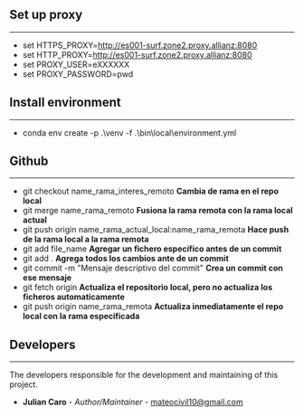 ## Set up proxy
--------------------
* set HTTPS_PROXY=http://es001-surf.zone2.proxy.allianz:8080
* set HTTP_PROXY=http://es001-surf.zone2.proxy.allianz:8080
* set PROXY_USER=eXXXXXX
* set PROXY_PASSWORD=pwd

## Install environment
----------------------
* conda env create -p .\venv -f .\bin\local\environment.yml

## Github
----------------------
* git checkout name_rama_interes_remoto **Cambia de rama en el repo local**
* git merge name_rama_remoto  **Fusiona la rama remota con la rama local actual**
* git push origin name_rama_actual_local:name_rama_remota **Hace push de la rama local a la rama remota**
* git add file_name **Agregar un fichero específico antes de un commit**
* git add . **Agrega todos los cambios ante de un commit**
* git commit -m "Mensaje descriptivo del commit" **Crea un commit con ese mensaje**
* git fetch origin **Actualiza el repositorio local, pero no actualiza los ficheros automaticamente**
* git push origin name_rama_remota **Actualiza inmediatamente el repo local con la rama especificada**


## Developers
----------------------
The developers responsible for the development and maintaining of this project.

* **Julian Caro** - *Author/Maintainer* - [mateocivil10@gmail.com](https://github.developer.allianz.io/jesusmanuel-sono)

